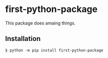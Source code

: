 # first-python-package

This package does amaing things.

## Installation

```shell
$ python -m pip install first-python-package
```
